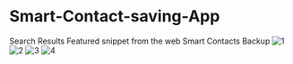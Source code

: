# Smart-Contact-saving-App
Search Results Featured snippet from the web Smart Contacts Backup 
![1](https://user-images.githubusercontent.com/26010539/82943837-08e33f00-9fbc-11ea-8c55-663d30bf083d.png)
![2](https://user-images.githubusercontent.com/26010539/82943847-0bde2f80-9fbc-11ea-8f87-820efd9c801b.png)
![3](https://user-images.githubusercontent.com/26010539/82943851-0da7f300-9fbc-11ea-88fe-b3b3f358c92d.png)
![4](https://user-images.githubusercontent.com/26010539/82943864-10a2e380-9fbc-11ea-894d-b8b7b7cbf6fe.png)
